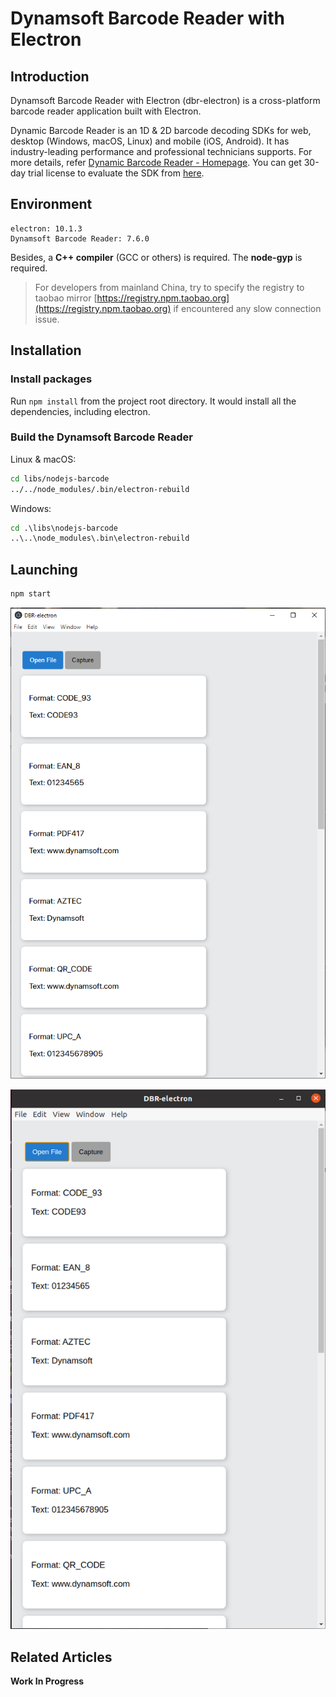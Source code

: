 # Dynamsoft Barcode Reader with Electron

## Introduction

Dynamsoft Barcode Reader with Electron (dbr-electron) is a cross-platform barcode reader application built with Electron.

Dynamic Barcode Reader is an 1D & 2D barcode decoding SDKs for web, desktop (Windows, macOS, Linux) and mobile (iOS, Android). It has industry-leading performance and professional technicians supports. For more details, refer [Dynamic Barcode Reader - Homepage](https://www.dynamsoft.com/Products/Dynamic-Barcode-Reader.aspx). You can get 30-day trial license to evaluate the SDK from [here](https://www.dynamsoft.com/customer/license/trialLicense).

## Environment

```
electron: 10.1.3
Dynamsoft Barcode Reader: 7.6.0
```

Besides, a **C++ compiler** (GCC or others) is required. The **node-gyp** is required.

> For developers from mainland China, try to specify the registry to taobao mirror [https://registry.npm.taobao.org](https://registry.npm.taobao.org) if encountered any slow connection issue.

## Installation

### Install packages

Run `npm install` from the project root directory. It would install all the dependencies, including electron.

### Build the Dynamsoft Barcode Reader

Linux & macOS:

```bash
cd libs/nodejs-barcode
../../node_modules/.bin/electron-rebuild
```

Windows:

```cmd
cd .\libs\nodejs-barcode
..\..\node_modules\.bin\electron-rebuild
```

## Launching

```bash
npm start
```

![Running on Windows](readme-assets/windows_running.png)

![Running on Linux](readme-assets/linux_running.png)

## Related Articles

**Work In Progress**